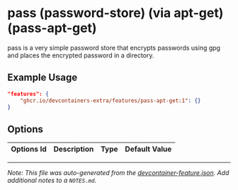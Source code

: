 
# pass (password-store) (via apt-get) (pass-apt-get)

pass is a very simple password store that encrypts passwords using gpg and places the encrypted password in a directory.

## Example Usage

```json
"features": {
    "ghcr.io/devcontainers-extra/features/pass-apt-get:1": {}
}
```

## Options

| Options Id | Description | Type | Default Value |
|-----|-----|-----|-----|




---

_Note: This file was auto-generated from the [devcontainer-feature.json](devcontainer-feature.json).  Add additional notes to a `NOTES.md`._
